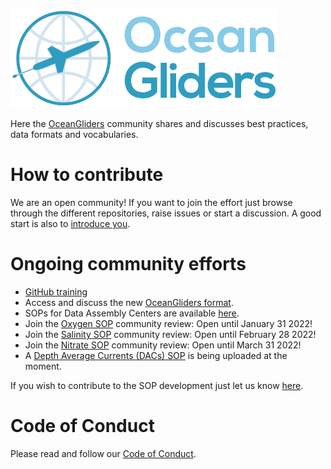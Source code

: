 ![ OceanGliders Logo](/profile/logo-ocean-gliders.png "OceanGliders Logo")

Here the [OceanGliders](https://www.oceangliders.org) community shares and discusses best practices, data formats and vocabularies. 

# How to contribute
We are an open community! If you want to join the effort just browse through the different repositories, raise issues or start a discussion.
A good start is also to [introduce you](https://github.com/OceanGlidersCommunity/OceanGliders/discussions/1).

# Ongoing community efforts
- [GitHub training](https://github.com/OceanGlidersCommunity/LearningGitHub/discussions/20)
- Access and discuss the new [OceanGliders format](https://github.com/OceanGlidersCommunity/OG1.0-user-manual).
- SOPs for Data Assembly Centers are available [here](https://oceangliderscommunity.github.io/Oxygen_SOP/README.html).
- Join the [Oxygen SOP](https://oceangliderscommunity.github.io/Oxygen_SOP/README.html#) community review: Open until January 31 2022!
- Join the [Salinity SOP](https://oceangliderscommunity.github.io/Salinity_SOP/README.html#) community review: Open until February 28 2022! 
- Join the [Nitrate SOP](https://oceangliderscommunity.github.io/Nitrate_SOP/README.html#) community review: Open until March 31 2022! 
- A [Depth Average Currents (DACs) SOP](https://oceangliderscommunity.github.io/DepthAverageCurrents_SOP/README.html) is being uploaded at the moment.

If you wish to contribute to the SOP development just let us know [here](https://github.com/OceanGlidersCommunity/OceanGliders/discussions/1).

# Code of Conduct
Please read and follow our [Code of Conduct](https://github.com/OceanGlidersCommunity/OceanGliders/blob/main/CODE_OF_CONDUCT.md).

